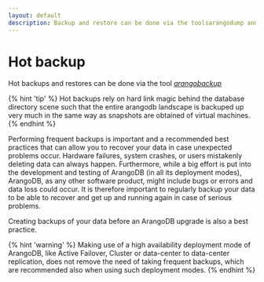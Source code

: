 ```yaml
---
layout: default
description: Backup and restore can be done via the toolsarangodump andarangorestore
---
```

Hot backup
==========

Hot backups and restores can be done via the tool
[_arangobackup_](programs-arangobackup.html)

{% hint 'tip' %}
Hot backups rely on hard link magic behind the database directory
scene such that the entire arangodb landscape is backuped up very much
in the same way as snapshots are obtained of virtual machines. 
{% endhint %}

Performing frequent backups is important and a recommended best practices that
can allow you to recover your data in case unexpected problems occur.
Hardware failures, system crashes, or users mistakenly deleting data can always
happen. Furthermore, while a big effort is put into the development and testing
of ArangoDB (in all its deployment modes), ArangoDB, as any other software
product, might include bugs or errors and data loss could occur.
It is therefore important to regularly backup your data to be able to recover
and get up and running again in case of serious problems.

Creating backups of your data before an ArangoDB upgrade is also a best practice.

{% hint 'warning' %}
Making use of a high availability deployment mode of ArangoDB, like Active Failover,
Cluster or data-center to data-center replication, does not remove the need of
taking frequent backups, which are recommended also when using such deployment modes.
{% endhint %}

<!-- Offline dumps -->

<!-- Hot backups  -->

<!-- Cluster -->
